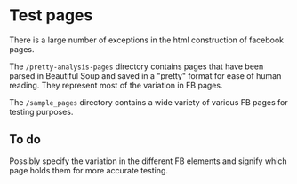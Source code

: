 # Test pages
There is a large number of exceptions in the html construction of facebook pages.

The `/pretty-analysis-pages` directory contains pages that have been parsed in Beautiful Soup
and saved in a "pretty" format for ease of human reading. They represent most
of the variation in FB pages.

The `/sample_pages` directory contains a wide variety of various FB pages for testing purposes.

## To do
Possibly specify the variation in the different FB elements and signify which page holds them for more accurate testing. 